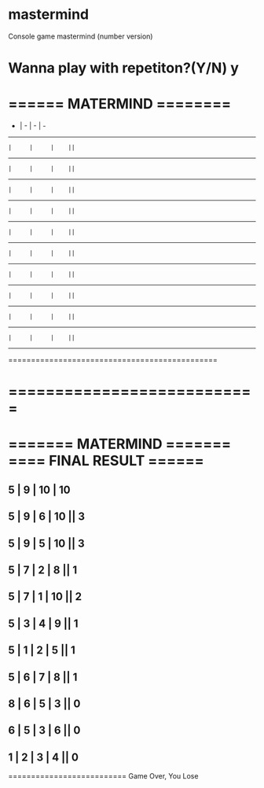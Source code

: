 # mastermind

Console game mastermind (number version)

Wanna play with repetiton?(Y/N)
y
===========================
======  MATERMIND  ========
===========================
                           
  -  |  -  |  -  |  - 
-------------------------
    |     |     |    ||  
---------------------
    |     |     |    ||  
---------------------
    |     |     |    ||  
---------------------
    |     |     |    ||  
---------------------
    |     |     |    ||  
---------------------
    |     |     |    ||  
---------------------
    |     |     |    ||  
---------------------
    |     |     |    ||  
---------------------
    |     |     |    ||  
---------------------
    |     |     |    ||  
---------------------
                           
==============================================

===========================
==========================
======= MATERMIND  =======
====  FINAL RESULT  ======
==========================
                          
  5  |  9  |  10  |  10
-------------------------
 5  |  9  |  6  |  10   ||   3
---------------------
 5  |  9  |  5  |  10   ||   3
---------------------
 5  |  7  |  2  |  8   ||   1
---------------------
 5  |  7  |  1  |  10   ||   2
---------------------
 5  |  3  |  4  |  9   ||   1
---------------------
 5  |  1  |  2  |  5   ||   1
---------------------
 5  |  6  |  7  |  8   ||   1
---------------------
 8  |  6  |  5  |  3   ||   0
---------------------
 6  |  5  |  3  |  6   ||   0
---------------------
 1  |  2  |  3  |  4   ||   0
---------------------
                          
==========================
Game Over, You Lose


